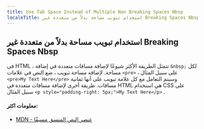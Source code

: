 ```yaml
---
title: Use Tab Space Instead of Multiple Non Breaking Spaces Nbsp
localeTitle: استخدام تبويب مساحة بدلاً من متعددة غير Breaking Spaces Nbsp
---
```

## استخدام تبويب مساحة بدلاً من متعددة غير Breaking Spaces Nbsp

في HTML ، تتمثل الطريقة الأكثر شيوعًا لإضافة مسافات متعددة في إضافة `&nbsp;` لكل مساحة. لإضافة مساحة تبويب ، ضع النص في علامات `<pre>` ، على سبيل المثال `<pre>My Text Here</pre>` وسيتم التعامل مع كل علامة تبويب على أنها ثمانية مسافات. طريقة أخرى لإضافة مسافات متعددة في HTML هي استخدام CSS على سبيل المثال `<p style="padding-right: 5px;">My Text Here</p>` .

#### معلومات اكثر:

*   [MDN - عنصر النص المنسق مسبقًا](https://developer.mozilla.org/en-US/docs/Web/HTML/Element/pre)